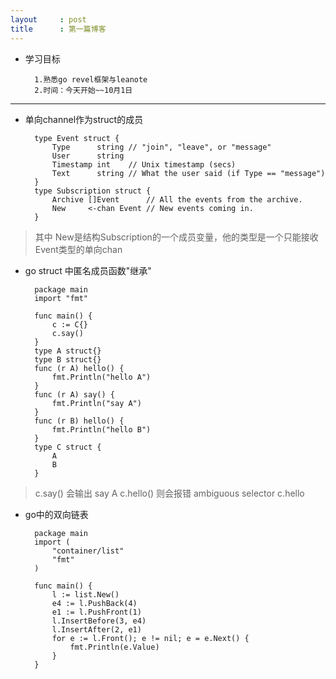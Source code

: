 ```yaml
---
layout     : post
title      : 第一篇博客
---
```


* 学习目标

	
		1.熟悉go revel框架与leanote
		2.时间：今天开始~~10月1日

---
		
* 单向channel作为struct的成员

	
		type Event struct {
    		Type      string // "join", "leave", or "message"
    		User      string
    		Timestamp int    // Unix timestamp (secs)
    		Text      string // What the user said (if Type == "message")
		}
		type Subscription struct {
    		Archive []Event      // All the events from the archive.
    		New     <-chan Event // New events coming in.
		}
>其中  New是结构Subscription的一个成员变量，他的类型是一个只能接收Event类型的单向chan</p>
* go struct 中匿名成员函数"继承"

		package main
		import "fmt"

		func main() {
    		c := C{} 
    		c.say()
		}
		type A struct{}
		type B struct{}
		func (r A) hello() {
    		fmt.Println("hello A")
		}
		func (r A) say() {
    		fmt.Println("say A")
		}
		func (r B) hello() {
    		fmt.Println("hello B")
		}
		type C struct {
    		A   
    		B   
		}
>c.say() 会输出 say A
 c.hello() 则会报错 ambiguous selector c.hello 
* go中的双向链表
	
		package main
		import (
    		"container/list"
    		"fmt"
		)

		func main() {
    		l := list.New()
    		e4 := l.PushBack(4)
    		e1 := l.PushFront(1)
    		l.InsertBefore(3, e4) 
    		l.InsertAfter(2, e1) 
    		for e := l.Front(); e != nil; e = e.Next() {
        		fmt.Println(e.Value)
    		}   
		}
